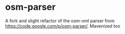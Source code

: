 osm-parser
==========

A fork and slight refactor of the osm-xml parser from https://code.google.com/p/osm-parser/. Mavenized too 
